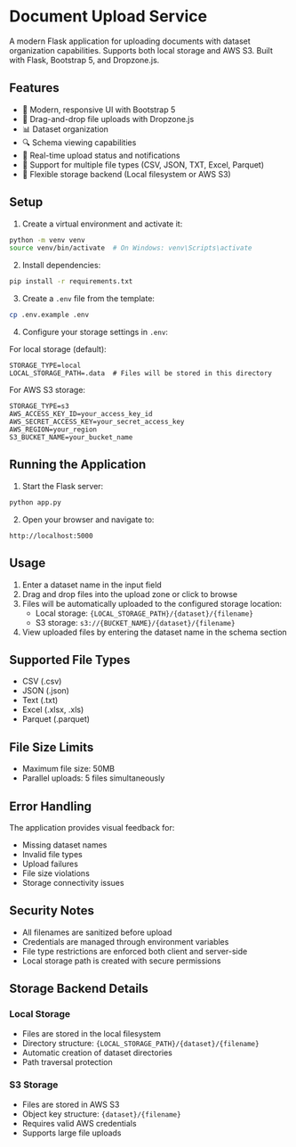 # Document Upload Service

A modern Flask application for uploading documents with dataset organization capabilities. Supports both local storage and AWS S3. Built with Flask, Bootstrap 5, and Dropzone.js.

## Features

- 🚀 Modern, responsive UI with Bootstrap 5
- 📁 Drag-and-drop file uploads with Dropzone.js
- 📊 Dataset organization
- 🔍 Schema viewing capabilities
- 💫 Real-time upload status and notifications
- 🎯 Support for multiple file types (CSV, JSON, TXT, Excel, Parquet)
- 🔄 Flexible storage backend (Local filesystem or AWS S3)

## Setup

1. Create a virtual environment and activate it:
```bash
python -m venv venv
source venv/bin/activate  # On Windows: venv\Scripts\activate
```

2. Install dependencies:
```bash
pip install -r requirements.txt
```

3. Create a `.env` file from the template:
```bash
cp .env.example .env
```

4. Configure your storage settings in `.env`:

For local storage (default):
```
STORAGE_TYPE=local
LOCAL_STORAGE_PATH=.data  # Files will be stored in this directory
```

For AWS S3 storage:
```
STORAGE_TYPE=s3
AWS_ACCESS_KEY_ID=your_access_key_id
AWS_SECRET_ACCESS_KEY=your_secret_access_key
AWS_REGION=your_region
S3_BUCKET_NAME=your_bucket_name
```

## Running the Application

1. Start the Flask server:
```bash
python app.py
```

2. Open your browser and navigate to:
```
http://localhost:5000
```

## Usage

1. Enter a dataset name in the input field
2. Drag and drop files into the upload zone or click to browse
3. Files will be automatically uploaded to the configured storage location:
   - Local storage: `{LOCAL_STORAGE_PATH}/{dataset}/{filename}`
   - S3 storage: `s3://{BUCKET_NAME}/{dataset}/{filename}`
4. View uploaded files by entering the dataset name in the schema section

## Supported File Types

- CSV (.csv)
- JSON (.json)
- Text (.txt)
- Excel (.xlsx, .xls)
- Parquet (.parquet)

## File Size Limits

- Maximum file size: 50MB
- Parallel uploads: 5 files simultaneously

## Error Handling

The application provides visual feedback for:
- Missing dataset names
- Invalid file types
- Upload failures
- File size violations
- Storage connectivity issues

## Security Notes

- All filenames are sanitized before upload
- Credentials are managed through environment variables
- File type restrictions are enforced both client and server-side
- Local storage path is created with secure permissions

## Storage Backend Details

### Local Storage
- Files are stored in the local filesystem
- Directory structure: `{LOCAL_STORAGE_PATH}/{dataset}/{filename}`
- Automatic creation of dataset directories
- Path traversal protection

### S3 Storage
- Files are stored in AWS S3
- Object key structure: `{dataset}/{filename}`
- Requires valid AWS credentials
- Supports large file uploads 